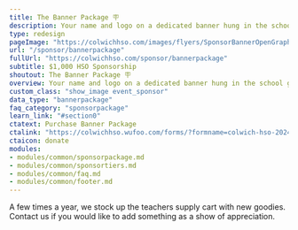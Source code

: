 ```yaml
---
title: The Banner Package 🪧
description: Your name and logo on a dedicated banner hung in the school gym all year. You'll also be the sponsor of a School Prize!
type: redesign
pageImage: "https://colwichhso.com/images/flyers/SponsorBannerOpenGraph.jpg"
url: "/sponsor/bannerpackage"
fullUrl: "https://colwichhso.com/sponsor/bannerpackage"
subtitle: $1,000 HSO Sponsorship
shoutout: The Banner Package 🪧
overview: Your name and logo on a dedicated banner hung in the school gym all year. You'll also be the sponsor of a School Prize!
custom_class: "show_image event_sponsor"
data_type: "bannerpackage"
faq_category: "sponsorpackage"
learn_link: "#section0"
ctatext: Purchase Banner Package
ctalink: "https://colwichhso.wufoo.com/forms/?formname=colwich-hso-2024-sponsorship&field1=%241%2C000%20-%20The%20Banner%20Package"
ctaicon: donate
modules:
- modules/common/sponsorpackage.md
- modules/common/sponsortiers.md
- modules/common/faq.md
- modules/common/footer.md 
---
```

A few times a year, we stock up the teachers supply cart with new goodies. Contact us if you would like to add something as a show of appreciation.